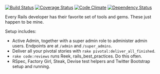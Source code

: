 [![Build Status](https://travis-ci.org/tansengming/rails-base.png?branch=develop)](https://travis-ci.org/tansengming/rails-base)
[![Coverage Status](https://coveralls.io/repos/tansengming/rails-base/badge.png?branch=develop)](https://coveralls.io/r/tansengming/rails-base?branch=develop)
[![Code Climate](https://codeclimate.com/repos/51df69fb13d6374f780068ad/badges/c76b71b4327cf8984a9f/gpa.png)](https://codeclimate.com/repos/51df69fb13d6374f780068ad/feed)
[![Dependency Status](https://gemnasium.com/tansengming/rails-base.png)](https://gemnasium.com/tansengming/rails-base)

Every Rails developer has their favorite set of tools and gems. These just happen to be mine.

Setup includes:

- Active Admin, together with a super admin role to administer admin users. Endpoints are at  `/admin` and `/super_admins`.
- Deliver all your pivotal stories with `rake pivotal:deliver_all_finished`.
- `rake code:reviews` runs Reek, rails_best_practices. Do this often.
- RSpec, Factory Girl, Steak, Devise test helpers and Twitter Bootstrap setup and running.
